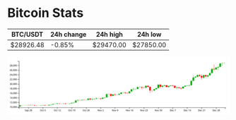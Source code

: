 # Bitcoin Stats

BTC/USDT|24h change|24h high|24h low|
|---|---|---|---|
|$28926.48|-0.85%|$29470.00|$27850.00|

<img src="./chart.svg">
